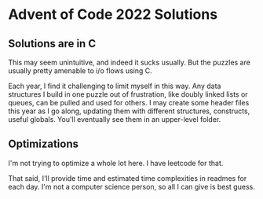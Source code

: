 # Advent of Code 2022 Solutions
## Solutions are in C
This may seem unintuitive, and indeed it sucks usually. But the puzzles are usually pretty amenable to i/o flows using C. 

Each year, I find it challenging to limit myself in this way. Any data structures I build in one puzzle out of frustration, like doubly linked lists or queues, can be pulled and used for others. I may create some header files this year as I go along, updating them with different structures, constructs, useful globals. You'll eventually see them in an upper-level folder.

## Optimizations
I'm not trying to optimize a whole lot here. I have leetcode for that.

That said, I'll provide time and estimated time complexities in readmes for each day. I'm not a computer science person, so all I can give is best guess.
